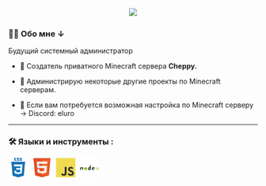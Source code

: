 <!-- BLOG-POST-LIST:START -->

<div id="header" align="center">
  <img src="https://panels.twitch.tv/panel-672252349-image-4c0b6e5c-3c3e-450e-b723-c8c4bc0568e3" width="100"/>
</div>

### 🧑‍💻 Обо мне ↓

Будущий системный администратор

- 💙 Создатель приватного Minecraft сервера **Cheppy.**

- 💚 Администрирую некоторые другие проекты по Minecraft серверам.

- 💛 Если вам потребуется возможная настройка по Minecraft серверу -> Discord: eluro

---

### 🛠️ Языки и инструменты :
<div>
  <img src="https://github.com/devicons/devicon/blob/master/icons/css3/css3-plain-wordmark.svg"  title="CSS3" alt="CSS" width="40" height="40"/>&nbsp;
  <img src="https://github.com/devicons/devicon/blob/master/icons/html5/html5-original.svg" title="HTML5" alt="HTML" width="40" height="40"/>&nbsp;
  <img src="https://github.com/devicons/devicon/blob/master/icons/javascript/javascript-original.svg" title="JavaScript" alt="JavaScript" width="40" height="40"/>&nbsp;
  <img src="https://github.com/devicons/devicon/blob/master/icons/nodejs/nodejs-original-wordmark.svg" title="NodeJS" alt="NodeJS" width="40" height="40"/>&nbsp;
</div>

<!-- BLOG-POST-LIST:END -->
